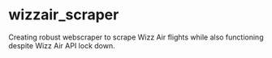 # wizzair_scraper
Creating robust webscraper to scrape Wizz Air flights while also functioning despite Wizz Air API lock down.
